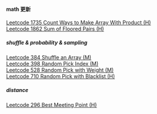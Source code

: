 #### math 更新

[Leetcode 1735 Count Ways to Make Array With Product (H)](https://github.com/zjkang/ds_algorithm/blob/main/python/math/leetcode_1735_count_ways_to_make_array_with_product.py)\
[Leetcode 1862 Sum of Floored Pairs (H)](https://github.com/zjkang/ds_algorithm/blob/main/python/math/leetcode_1862_sum_of_floored_pairs.py)

##### shuffle & probability & sampling
[Leetcode 384 Shuffle an Array (M)](https://github.com/zjkang/ds_algorithm/blob/main/python/math/leetcode_0384_shuffle_an_array.py)\
[Leetcode 398 Random Pick Index (M)](https://github.com/zjkang/ds_algorithm/blob/main/python/math/leetcode_0398_random_pick_index.py)\
[Leetcode 528 Random Pick with Weight (M)](https://github.com/zjkang/ds_algorithm/blob/main/python/math/leetcode_0528_random_pick_with_weight.py)\
[Leetcode 710 Random Pick with Blacklist (H)](https://github.com/zjkang/ds_algorithm/blob/main/python/math/leetcode_0710_random_pick_with_blacklist.py)

##### distance
[Leetcode 296 Best Meeting Point (H)](https://github.com/zjkang/ds_algorithm/blob/main/python/math/leetcode_0296_best_meeting_point.py)
